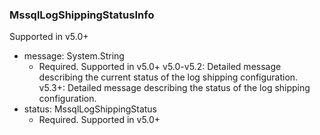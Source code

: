 ### MssqlLogShippingStatusInfo
Supported in v5.0+

- message: System.String
  - Required. Supported in v5.0+
  v5.0-v5.2: Detailed message describing the current status of the log shipping configuration.
  v5.3+: Detailed message describing the status of the log shipping configuration.
- status: MssqlLogShippingStatus
  - Required. Supported in v5.0+
